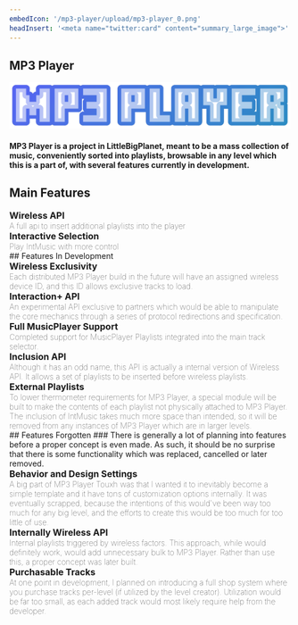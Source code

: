 ```yaml
---
embedIcon: '/mp3-player/upload/mp3-player_0.png'
headInsert: '<meta name="twitter:card" content="summary_large_image">'
---
```

## MP3 Player
![MP3 Player Logo](./upload/mp3-player_0.png)
#### MP3 Player is a project in LittleBigPlanet, meant to be a mass collection of music, conveniently sorted into playlists, browsable in any level which this is a part of, with several features currently in development.
## Main Features
<div class="filedownload-container"><h3 style="font-size: 16px;margin-block: 0;">Wireless API</h3><h4 style="font-size: 14px;margin-block: 0;font-weight: 100;">A full api to insert additional playlists into the player</h4></div><div class="filedownload-container"><h3 style="font-size: 16px;margin-block: 0;">Interactive Selection</h3><h4 style="font-size: 14px;margin-block: 0;font-weight: 100;">Play IntMusic with more control</h4></div>
## Features In Development
<div class="filedownload-container"><h3 style="font-size: 16px;margin-block: 0;">Wireless Exclusivity</h3><h4 style="font-size: 14px;margin-block: 0;font-weight: 100;">Each distributed MP3 Player build in the future will have an assigned wireless device ID, and this ID allows exclusive tracks to load.</h4></div><div class="filedownload-container"><h3 style="font-size: 16px;margin-block: 0;">Interaction+ API</h3><h4 style="font-size: 14px;margin-block: 0;font-weight: 100;">An experimental API exclusive to partners which would be able to manipulate the core mechanics through a series of protocol redirections and specification.</h4></div><div class="filedownload-container"><h3 style="font-size: 16px;margin-block: 0;">Full MusicPlayer Support</h3><h4 style="font-size: 14px;margin-block: 0;font-weight: 100;">Completed support for MusicPlayer Playlists integrated into the main track selector.</h4></div><div class="filedownload-container"><h3 style="font-size: 16px;margin-block: 0;">Inclusion API</h3><h4 style="font-size: 14px;margin-block: 0;font-weight: 100;">Although it has an odd name, this API is actually a internal version of Wireless API. It allows a set of playlists to be inserted before wireless playlists.</h4></div><div class="filedownload-container"><h3 style="font-size: 16px;margin-block: 0;">External Playlists</h3><h4 style="font-size: 14px;margin-block: 0;font-weight: 100;">To lower thermometer requirements for MP3 Player, a special module will be built to make the contents of each playlist not physically attached to MP3 Player. The inclusion of IntMusic takes much more space than intended, so it will be removed from any instances of MP3 Player which are in larger levels.</h4></div>
## Features Forgotten
### There is generally a lot of planning into features before a proper concept is even made. As such, it should be no surprise that there is some functionality which was replaced, cancelled or later removed.
<div class="filedownload-container"><h3 style="font-size: 16px;margin-block: 0;">Behavior and Design Settings</h3><h4 style="font-size: 14px;margin-block: 0;font-weight: 100;">A big part of MP3 Player Touxh was that I wanted it to inevitably become a simple template and it have tons of customization options internally. It was eventually scrapped, because the intentions of this would've been way too much for any big level, and the efforts to create this would be too much for too little of use.</h4></div><div class="filedownload-container"><h3 style="font-size: 16px;margin-block: 0;">Internally Wireless API</h3><h4 style="font-size: 14px;margin-block: 0;font-weight: 100;">Internal playlists triggered by wireless factors. This approach, while would definitely work, would add unnecessary bulk to MP3 Player. Rather than use this, a proper concept was later built.</h4></div><div class="filedownload-container"><h3 style="font-size: 16px;margin-block: 0;">Purchasable Tracks</h3><h4 style="font-size: 14px;margin-block: 0;font-weight: 100;">At one point in development, I planned on introducing a full shop system where you purchase tracks per-level (if utilized by the level creator). Utilization would be far too small, as each added track would most likely require help from the developer.</h4></div>
